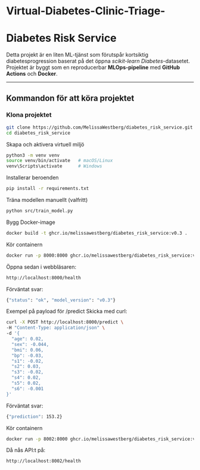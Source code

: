 ﻿# Virtual-Diabetes-Clinic-Triage-

# Diabetes Risk Service

Detta projekt är en liten ML-tjänst som förutspår kortsiktig diabetesprogression baserat på det öppna *scikit-learn Diabetes*-datasetet.  
Projektet är byggt som en reproducerbar **MLOps-pipeline** med **GitHub Actions** och **Docker**.

---

## Kommandon för att köra projektet

### Klona projektet
```bash
git clone https://github.com/MelissaWestberg/diabetes_risk_service.git
cd diabetes_risk_service
```

Skapa och aktivera virtuell miljö

```bash
python3 -m venv venv
source venv/bin/activate   # macOS/Linux
venv\Scripts\activate      # Windows

```
Installerar beroenden


```bash
pip install -r requirements.txt
```
Träna modellen manuellt (valfritt)
```bash
python src/train_model.py
```
Bygg Docker-image
```bash
docker build -t ghcr.io/melissawestberg/diabetes_risk_service:v0.3 .
```
Kör containern
```bash
docker run -p 8000:8000 ghcr.io/melissawestberg/diabetes_risk_service:v0.3
```
Öppna sedan i webbläsaren:
```bash
http://localhost:8000/health
```

Förväntat svar:
```bash
{"status": "ok", "model_version": "v0.3"}
```


Exempel på payload för /predict
Skicka med curl:
```bash
curl -X POST http://localhost:8000/predict \
-H "Content-Type: application/json" \
-d '{
  "age": 0.02,
  "sex": -0.044,
  "bmi": 0.06,
  "bp": -0.03,
  "s1": -0.02,
  "s2": 0.03,
  "s3": -0.02,
  "s4": 0.02,
  "s5": 0.02,
  "s6": -0.001
}'
```
Förväntat svar:
```bash
{"prediction": 153.2}
```
Kör containern
```bash
docker run -p 8002:8000 ghcr.io/melissawestberg/diabetes_risk_service:v0.3
```
Då nås API:t på:
```bash
http://localhost:8002/health
```
